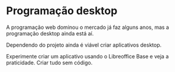 # Programação desktop

A programação web dominou o mercado já faz alguns anos, mas a programação desktop ainda está aí.

Dependendo do projeto ainda é viável criar aplicativos desktop.

Experimente criar um aplicativo usando o Libreoffice Base e veja a praticidade. Criar tudo sem código.
